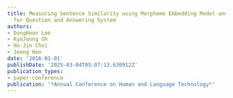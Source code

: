 ```yaml
---
title: Measuring Sentence Similarity using Morpheme Embedding Model and GRU Encoder
  for Question and Answering System
authors:
- DongKeon Lee
- KyoJoong Oh
- Ho-Jin Choi
- Jeong Heo
date: '2016-01-01'
publishDate: '2025-03-04T05:07:13.630912Z'
publication_types:
- paper-conference
publication: '*Annual Conference on Human and Language Technology*'
---
```

